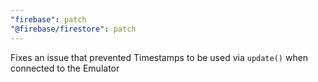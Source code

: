 ```yaml
---
"firebase": patch
"@firebase/firestore": patch
---
```


Fixes an issue that prevented Timestamps to be used via `update()` when connected to the Emulator
